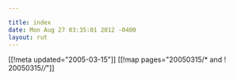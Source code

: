 ```yaml
---

title: index
date: Mon Aug 27 03:35:01 2012 -0400
layout: rut
---
```


[[!meta updated="2005-03-15"]]
[[!map pages="20050315/* and ! 20050315/*/*"]]
